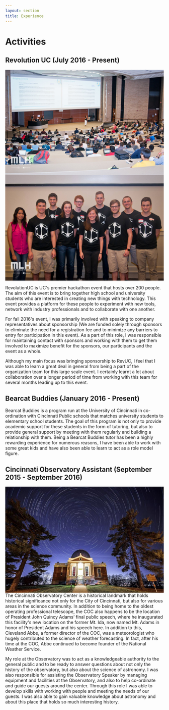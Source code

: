 ```yaml
---
layout: section
title: Experience
---
```


# Activities

## Revolution UC (July 2016 - Present)

<img class="no-mobile med" src="web-dist/images/RevUC_pic_1.jpg" align="center"/>
<img class="no-mobile med" src="web-dist/images/RevUC_pic_2.jpg" align="center"/>



RevolutionUC is UC's premier hackathon event that hosts over 200 people. The aim of this event is to bring together high school and university students 
who are interested in creating new things with technology. This event provides a platform for these people to experiment with new tools, network with 
industry professionals and to collaborate with one another.

For fall 2016's event, I was primarily involved with speaking to company representatives about sponsorship (We are funded solely through sponsors to 
eliminate the need for a registration fee and to minimize any barriers to entry for participation in this event). As a part of this role, I was responsible 
for maintaining contact with sponsors and working with them to get them involved to maximize benefit for the sponsors, our participants and the event as a whole. 

Although my main focus was bringing sponsorship to RevUC, I feel that I was able to learn a great deal in general from being a part of the organization 
team for this large scale event. I certainly learnt a lot about collaboration over a longer period of time from working with this team for several months 
leading up to this event.


## Bearcat Buddies (January 2016 - Present)

Bearcat Buddies is a program run at the University of Cincinnati in co-ordination with Cincinnati Public schools that matches university 
students to elementary school students. The goal of this program is not only to provide academic support for these students in the form of 
tutoring, but also to provide general support by meeting with them regularly and building a relationship with them. Being a Bearcat Buddies tutor has been a 
highly rewarding experience for numerous reasons, I have been able to work with some great kids and have also been able to learn to act as a role model figure.


## Cincinnati Observatory Assistant (September 2015 - September 2016)

<img class="no-mobile med" src="web-dist/images/Observatory_pic.jpg" align="right"/>


The Cincinnati Observatory Center is a historical landmark that holds historical significance not only for the City of Cincinnati, but also for various 
areas in the science community. In addition to being home to the oldest operating professional telescope, the COC also happens to be the location of 
President John Quincy Adams’ final public speech, where he inaugurated this facility's new location on the former Mt. Ida, now named Mt. Adams in honor 
of President Adams and his speech here. In addition to this, Cleveland Abbe, a former director of the COC, was a meteorologist who hugely contributed to 
the science of weather forecasting. In fact, after his time at the COC, Abbe continued to become founder of the National Weather Service.

My role at the Observatory was to act as a knowledgeable authority to the general public and to be ready to answer questions about not only the history 
of the observatory, but also about the science of astronomy. I was also responsible for assisting the Observatory Speaker by managing equipment and 
facilities at the Observatory, and also to help co-ordinate and guide our guests around the center. Through this role I was able to develop skills with 
working with people and meeting the needs of our guests. I was also able to gain valuable knowledge about astronomy and about this place that holds so 
much interesting history.


